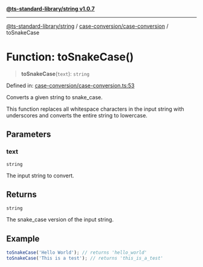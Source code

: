 [**@ts-standard-library/string v1.0.7**](../../../README.md)

***

[@ts-standard-library/string](../../../modules.md) / [case-conversion/case-conversion](../README.md) / toSnakeCase

# Function: toSnakeCase()

> **toSnakeCase**(`text`): `string`

Defined in: [case-conversion/case-conversion.ts:53](https://github.com/gabaudette/ts-stdlib/blob/be448e6a9d9c20c6c2f27f6550ce4e65fc8c9b89/packages/string/src/case-conversion/case-conversion.ts#L53)

Converts a given string to snake_case.

This function replaces all whitespace characters in the input string with underscores
and converts the entire string to lowercase.

## Parameters

### text

`string`

The input string to convert.

## Returns

`string`

The snake_case version of the input string.

## Example

```typescript
toSnakeCase('Hello World'); // returns 'hello_world'
toSnakeCase('This is a test'); // returns 'this_is_a_test'
```
